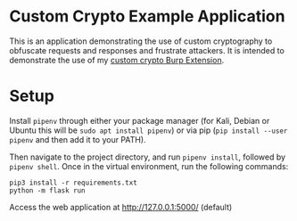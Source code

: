 # Custom Crypto Example Application

This is an application demonstrating the use of custom cryptography to obfuscate requests and responses and frustrate attackers. It is intended to demonstrate the use of my [custom crypto Burp Extension](https://github.com/MWR-CyberSec/custom-crypto-burp-extension).

# Setup

Install `pipenv` through either your package manager (for Kali, Debian or Ubuntu this will be `sudo apt install pipenv`) or via pip (`pip install --user pipenv` and then add it to your PATH).

Then navigate to the project directory, and run `pipenv install`, followed by `pipenv shell`. Once in the virtual environment, run the following commands:
```
pip3 install -r requirements.txt
python -m flask run
```

Access the web application at http://127.0.0.1:5000/ (default)
